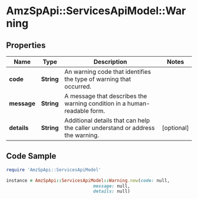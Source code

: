 # AmzSpApi::ServicesApiModel::Warning

## Properties

Name | Type | Description | Notes
------------ | ------------- | ------------- | -------------
**code** | **String** | An warning code that identifies the type of warning that occurred. | 
**message** | **String** | A message that describes the warning condition in a human-readable form. | 
**details** | **String** | Additional details that can help the caller understand or address the warning. | [optional] 

## Code Sample

```ruby
require 'AmzSpApi::ServicesApiModel'

instance = AmzSpApi::ServicesApiModel::Warning.new(code: null,
                                 message: null,
                                 details: null)
```


